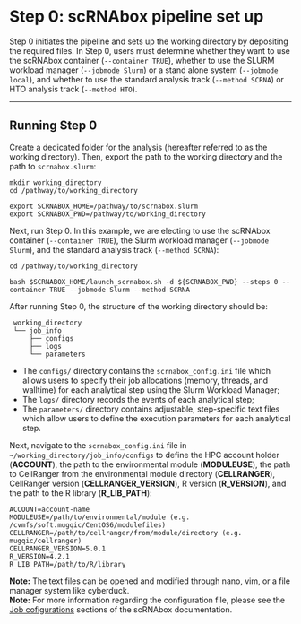 # Step 0: scRNAbox pipeline set up
Step 0 initiates the pipeline and sets up the working directory by depositing the required files. In Step 0, users must determine whether they want to use the scRNAbox container (`--container TRUE`), whether to use the SLURM workload manager (`--jobmode Slurm`) or a stand alone system (`--jobmode local`), and whether to use the standard analysis track (`--method SCRNA`) or HTO analysis track (`--method HTO`).
 - - - -
## Running Step 0
Create a dedicated folder for the analysis (hereafter referred to as the working directory). Then, export the path to the working directory and the path to `scrnabox.slurm`:
```
mkdir working_directory
cd /pathway/to/working_directory

export SCRNABOX_HOME=/pathway/to/scrnabox.slurm
export SCRNABOX_PWD=/pathway/to/working_directory

```

Next, run Step 0. In this example, we are electing to use the scRNAbox container (`--container TRUE`), the Slurm workload manager (`--jobmode Slurm`), and the standard analysis track (`--method SCRNA`):
```
cd /pathway/to/working_directory 

bash $SCRNABOX_HOME/launch_scrnabox.sh -d ${SCRNABOX_PWD} --steps 0 --container TRUE --jobmode Slurm --method SCRNA 
```

After running Step 0, the structure of the working directory should be:
```
 working_directory
 └── job_info
     ├── configs
     ├── logs
     └── parameters
```
- The `configs/` directory contains the `scrnabox_config.ini` file which allows users to specify their job allocations (memory, threads, and walltime) for each analytical step using the Slurm Workload Manager; <br /> 
- The `logs/` directory records the events of each analytical step; <br />
- The `parameters/` directory contains adjustable, step-specific text files which allow users to define the execution parameters for each analytical step. <br />

Next, navigate to the `scrnabox_config.ini` file in `~/working_directory/job_info/configs` to define the HPC account holder (**ACCOUNT**), the path to the environmental module (**MODULEUSE**), the path to CellRanger from the environmental module directory (**CELLRANGER**), CellRanger version (**CELLRANGER_VERSION**), R version (**R_VERSION**), and the path to the R library (**R_LIB_PATH**):

```
ACCOUNT=account-name
MODULEUSE=/path/to/environmental/module (e.g. /cvmfs/soft.mugqic/CentOS6/modulefiles)
CELLRANGER=/path/to/cellranger/from/module/directory (e.g. mugqic/cellranger)
CELLRANGER_VERSION=5.0.1
R_VERSION=4.2.1
R_LIB_PATH=/path/to/R/library
```
**Note:** The text files can be opened and modified through nano, vim, or a file manager system like cyberduck. <br />
**Note:** For more information regarding the configuration file, please see the [Job cofigurations](config.md) sections of the scRNAbox documentation.





